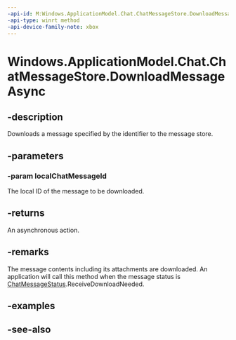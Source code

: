 ```yaml
---
-api-id: M:Windows.ApplicationModel.Chat.ChatMessageStore.DownloadMessageAsync(System.String)
-api-type: winrt method
-api-device-family-note: xbox
---
```


<!-- Method syntax
public Windows.Foundation.IAsyncAction DownloadMessageAsync(System.String localChatMessageId)
-->

# Windows.ApplicationModel.Chat.ChatMessageStore.DownloadMessageAsync

## -description
Downloads a message specified by the identifier to the message store.

## -parameters
### -param localChatMessageId
The local ID of the message to be downloaded.

## -returns
An asynchronous action.

## -remarks
The message contents including its attachments are downloaded. An application will call this method when the message status is [ChatMessageStatus](chatmessagestatus.md).ReceiveDownloadNeeded.

## -examples

## -see-also
